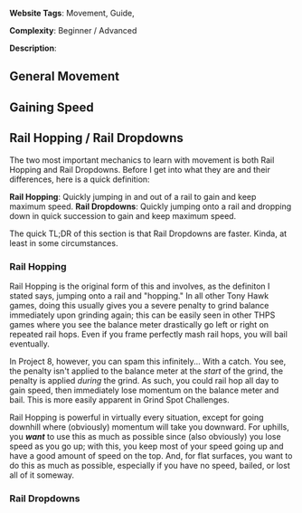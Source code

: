 **Website Tags**: Movement, Guide, 

**Complexity**: Beginner / Advanced

**Description**:
## General Movement
## Gaining Speed
## Rail Hopping / Rail Dropdowns
The two most important mechanics to learn with movement is both Rail Hopping and Rail Dropdowns. Before I get into what they are and their differences, here is a quick definition:

**Rail Hopping**: Quickly jumping in and out of a rail to gain and keep maximum speed.
**Rail Dropdowns**: Quickly jumping onto a rail and dropping down in quick succession to gain and keep maximum speed.

The quick TL;DR of this section is that Rail Dropdowns are faster. Kinda, at least in some circumstances.


### Rail Hopping
Rail Hopping is the original form of this and involves, as the definiton I stated says, jumping onto a rail and "hopping." In all other Tony Hawk games, doing this usually gives you a severe penalty to grind balance immediately upon grinding again; this can be easily seen in other THPS games where you see the balance meter drastically go left or right on repeated rail hops. Even if you frame perfectly mash rail hops, you will bail eventually.

In Project 8, however, you can spam this infinitely... With a catch. You see, the penalty isn't applied to the balance meter at the *start* of the grind, the penalty is applied *during* the grind. As such, you could rail hop all day to gain speed, then immediately lose momentum on the balance meter and bail. This is more easily apparent in Grind Spot Challenges.

Rail Hopping is powerful in virtually every situation, except for going downhill where (obviously) momentum will take you downward. For uphills, you __*want*__ to use this as much as possible since (also obviously) you lose speed as you go up; with this, you keep most of your speed going up and have a good amount of speed on the top. And, for flat surfaces, you want to do this as much as possible, especially if you have no speed, bailed, or lost all of it someway.

### Rail Dropdowns
